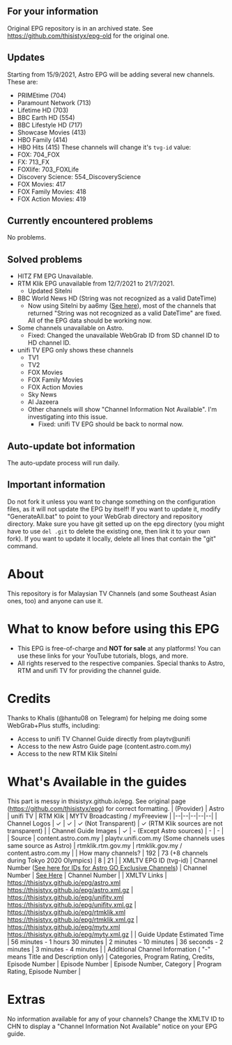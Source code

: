 ## For your information
Original EPG repository is in an archived state. See https://github.com/thisistyx/epg-old for the original one.

## Updates
Starting from 15/9/2021, Astro EPG will be adding several new channels. These are:
 - PRIMEtime (704)
 - Paramount Network (713)
 - Lifetime HD (703)
 - BBC Earth HD (554)
 - BBC Lifestyle HD (717)
 - Showcase Movies (413)
 - HBO Family (414)
 - HBO Hits (415)
These channels will change it's ``tvg-id`` value:
 - FOX: 704_FOX
 - FX: 713_FX
 - FOXlife: 703_FOXLife
 - Discovery Science: 554_DiscoveryScience
 - FOX Movies: 417
 - FOX Family Movies: 418
 - FOX Action Movies: 419
## Currently encountered problems
No problems.

## Solved problems
- HITZ FM EPG Unavailable.
- RTM Klik EPG unavailable from 12/7/2021 to 21/7/2021.
  - Updated SiteIni
- BBC World News HD (String was not recognized as a valid DateTime)
  - Now using SiteIni by aa6my ([See here](https://github.com/thisistyx/epg/issues/2#issuecomment-841613022)), most of the channels that returned "String was not recognized as a valid DateTime" are fixed. All of the EPG data should be working now.
- Some channels unavailable on Astro.
  - Fixed: Changed the unavailable WebGrab ID from SD channel ID to HD channel ID.
- unifi TV EPG only shows these channels
  - TV1
  - TV2
  - FOX Movies
  - FOX Family Movies
  - FOX Action Movies
  - Sky News
  - Al Jazeera
  - Other channels will show "Channel Information Not Available". I'm investigating into this issue.
    - Fixed: unifi TV EPG should be back to normal now.


## Auto-update bot information
The auto-update process will run daily.

## Important information
Do not fork it unless you want to change something on the configuration files, as it will not update the EPG by itself! If you want to update it, modify "GenerateAll.bat" to point to your WebGrab directory and repository directory. Make sure you have git setted up on the epg directory (you might have to use ``del .git`` to delete the existing one, then link it to your own fork). If you want to update it locally, delete all lines that contain the "git" command.

# About
This repository is for Malaysian TV Channels (and some Southeast Asian ones, too) and anyone can use it.

# What to know before using this EPG
- This EPG is free-of-charge and **NOT for sale** at any platforms! You can use these links for your YouTube tutorials, blogs, and more.
- All rights reserved to the respective companies. Special thanks to Astro, RTM and unifi TV for providing the channel guide.
# Credits
Thanks to Khalis (@hantu08 on Telegram) for helping me doing some WebGrab+Plus stuffs, including:
 - Access to unifi TV Channel Guide directly from playtv@unifi  
 - Access to the new Astro Guide page (content.astro.com.my)
 - Access to the new RTM Klik SiteIni

# What's Available in the guides
This part is messy in thisistyx.github.io/epg. See original page (https://github.com/thisistyx/epg) for correct formatting.
| (Provider) | Astro | unifi TV | RTM Klik | MYTV Broadcasting / myFreeview |
|--|--|--|--|--|
| Channel Logos | ✓ | ✓ | ✓ (Not Transparent) | ✓ (RTM Klik sources are not transparent) |
| Channel Guide Images | ✓ | - (Except Astro sources) | - | - |
| Source | content.astro.com.my | playtv.unifi.com.my (Some channels uses same source as Astro) | rtmklik.rtm.gov.my | rtmklik.gov.my / content.astro.com.my |
| How many channels? | 192 | 73 (+8 channels during Tokyo 2020 Olympics) | 8 | 21 |
| XMLTV EPG ID (tvg-id) | Channel Number ([See here for IDs for Astro GO Exclusive Channels](https://thisistyx.github.io/epg/misc/AGEC.md)) | Channel Number | [See Here](https://thisistyx.github.io/epg/misc/RTMK.md) | Channel Number |
| XMLTV Links | https://thisistyx.github.io/epg/astro.xml  https://thisistyx.github.io/epg/astro.xml.gz | https://thisistyx.github.io/epg/unifitv.xml  https://thisistyx.github.io/epg/unifitv.xml.gz | https://thisistyx.github.io/epg/rtmklik.xml  https://thisistyx.github.io/epg/rtmklik.xml.gz | https://thisistyx.github.io/epg/mytv.xml  https://thisistyx.github.io/epg/mytv.xml.gz |
| Guide Update Estimated Time | 56 minutes - 1 hours 30 minutes | 2 minutes - 10 minutes | 36 seconds - 2 minutes | 3 minutes - 4 minutes |
| Additional Channel Information ( "-" means Title and Description only) | Categories, Program Rating, Credits, Episode Number | Episode Number | Episode Number, Category | Program Rating, Episode Number |

# Extras
No information available for any of your channels? Change the XMLTV ID to CHN to display a "Channel Information Not Available" notice on your EPG guide.
